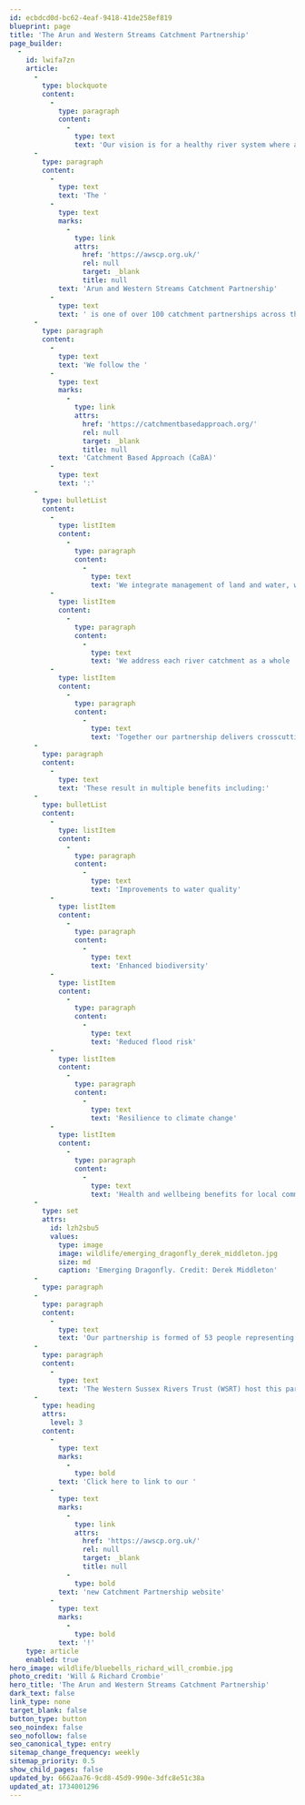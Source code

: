 ```yaml
---
id: ecbdcd0d-bc62-4eaf-9418-41de258ef819
blueprint: page
title: 'The Arun and Western Streams Catchment Partnership'
page_builder:
  -
    id: lwifa7zn
    article:
      -
        type: blockquote
        content:
          -
            type: paragraph
            content:
              -
                type: text
                text: 'Our vision is for a healthy river system where all interested sectors, groups or individuals may contribute towards restoring the natural environment to benefit people and wildlife now and in the future.'
      -
        type: paragraph
        content:
          -
            type: text
            text: 'The '
          -
            type: text
            marks:
              -
                type: link
                attrs:
                  href: 'https://awscp.org.uk/'
                  rel: null
                  target: _blank
                  title: null
            text: 'Arun and Western Streams Catchment Partnership'
          -
            type: text
            text: ' is one of over 100 catchment partnerships across the country working  to improve the state of our rivers. '
      -
        type: paragraph
        content:
          -
            type: text
            text: 'We follow the '
          -
            type: text
            marks:
              -
                type: link
                attrs:
                  href: 'https://catchmentbasedapproach.org/'
                  rel: null
                  target: _blank
                  title: null
            text: 'Catchment Based Approach (CaBA)'
          -
            type: text
            text: ':'
      -
        type: bulletList
        content:
          -
            type: listItem
            content:
              -
                type: paragraph
                content:
                  -
                    type: text
                    text: 'We integrate management of land and water, working across our riverscapes'
          -
            type: listItem
            content:
              -
                type: paragraph
                content:
                  -
                    type: text
                    text: 'We address each river catchment as a whole '
          -
            type: listItem
            content:
              -
                type: paragraph
                content:
                  -
                    type: text
                    text: 'Together our partnership delivers crosscutting practical interventions on the ground'
      -
        type: paragraph
        content:
          -
            type: text
            text: 'These result in multiple benefits including:'
      -
        type: bulletList
        content:
          -
            type: listItem
            content:
              -
                type: paragraph
                content:
                  -
                    type: text
                    text: 'Improvements to water quality'
          -
            type: listItem
            content:
              -
                type: paragraph
                content:
                  -
                    type: text
                    text: 'Enhanced biodiversity'
          -
            type: listItem
            content:
              -
                type: paragraph
                content:
                  -
                    type: text
                    text: 'Reduced flood risk'
          -
            type: listItem
            content:
              -
                type: paragraph
                content:
                  -
                    type: text
                    text: 'Resilience to climate change'
          -
            type: listItem
            content:
              -
                type: paragraph
                content:
                  -
                    type: text
                    text: 'Health and wellbeing benefits for local communities as they engage with and take ownership of their local river environment.'
      -
        type: set
        attrs:
          id: lzh2sbu5
          values:
            type: image
            image: wildlife/emerging_dragonfly_derek_middleton.jpg
            size: md
            caption: 'Emerging Dragonfly. Credit: Derek Middleton'
      -
        type: paragraph
      -
        type: paragraph
        content:
          -
            type: text
            text: 'Our partnership is formed of 53 people representing 33 organisations - Environmental NGOs, Water Companies, Local Authorities, Government Agencies, Landowners, Angling Clubs, Farmer Representative Bodies, Academia and Local Businesses.  '
      -
        type: paragraph
        content:
          -
            type: text
            text: 'The Western Sussex Rivers Trust (WSRT) host this partnership. '
      -
        type: heading
        attrs:
          level: 3
        content:
          -
            type: text
            marks:
              -
                type: bold
            text: 'Click here to link to our '
          -
            type: text
            marks:
              -
                type: link
                attrs:
                  href: 'https://awscp.org.uk/'
                  rel: null
                  target: _blank
                  title: null
              -
                type: bold
            text: 'new Catchment Partnership website'
          -
            type: text
            marks:
              -
                type: bold
            text: '!'
    type: article
    enabled: true
hero_image: wildlife/bluebells_richard_will_crombie.jpg
photo_credit: 'Will & Richard Crombie'
hero_title: 'The Arun and Western Streams Catchment Partnership'
dark_text: false
link_type: none
target_blank: false
button_type: button
seo_noindex: false
seo_nofollow: false
seo_canonical_type: entry
sitemap_change_frequency: weekly
sitemap_priority: 0.5
show_child_pages: false
updated_by: 6662aa76-9cd8-45d9-990e-3dfc8e51c38a
updated_at: 1734001296
---
```

